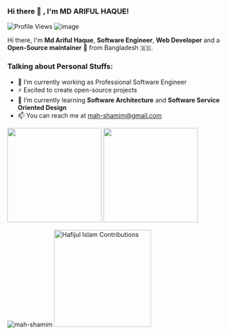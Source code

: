 ### Hi there 👋 , I'm MD ARIFUL HAQUE!
![Profile Views](https://gpvc.arturio.dev/mah-shamim)
![image](https://img.shields.io/github/followers/mah-shamim?label=follow&style=social)
    
Hi there, I'm **Md Ariful Haque**, **Software Engineer**, **Web Developer** and a **Open-Source maintainer** 🚀 from Bangladesh 🇧🇩.

### Talking about Personal Stuffs:
  - 🔭 I’m currently working as Professional Software Engineer
  - ⚡ Excited to create open-source projects
  - 🌱 I’m currently learning **Software Architecture** and **Software Service Oriented Design**
  - 📫 You can reach me at <a href="mailto:mah-shamim@gmail.com">mah-shamim@gmail.com</a>
 
 <p align="left">
    <img src="https://github-readme-stats.vercel.app/api?username=mah-shamim&show_icons=true&count_private=true" height=214 />
    <img src="https://github-readme-stats.vercel.app/api/top-langs/?username=mah-shamim&layout=compact" height=214 />
</p>
<p align="left"> 
    <img src="https://github-profile-trophy.vercel.app/?username=mah-shamim&row=2&column=4" alt="mah-shamim" />
    <img src="https://github-readme-streak-stats.herokuapp.com/?user=mah-shamim&layout=compact" height="220" alt="Hafijul Islam Contributions" />
</p>
